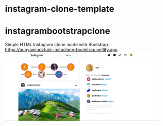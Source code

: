# instagram-clone-template
# instagrambootstrapclone
Simple HTML Instagram clone made with Bootstrap.
https://bunyaminozturk-instaclone-bootstrap.netlify.app
![github](images/Screenshot.jpg)